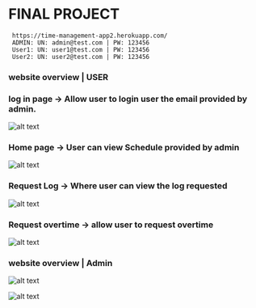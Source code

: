 # FINAL PROJECT
```
 https://time-management-app2.herokuapp.com/
 ADMIN: UN: admin@test.com | PW: 123456
 User1: UN: user1@test.com | PW: 123456
 User2: UN: user2@test.com | PW: 123456
```
### website overview | USER
### log in page -> Allow user to login user the email provided by admin. 
![alt text](https://github.com/jerson1207/avion_finalProject/blob/main/app/assets/images/login.png)
### Home page -> User can view Schedule provided by admin
![alt text](https://github.com/jerson1207/avion_finalProject/blob/main/app/assets/images/home.png)
### Request Log -> Where user can view the log requested
![alt text](https://github.com/jerson1207/avion_finalProject/blob/main/app/assets/images/request%20log.png)
### Request overtime -> allow user to request overtime
![alt text](https://github.com/jerson1207/avion_finalProject/blob/main/app/assets/images/request%20overtime.png)
### website overview | Admin

![alt text](https://github.com/jerson1207/avion_finalProject/blob/main/app/assets/images/admin%20home.png)


![alt text](https://github.com/jerson1207/avion_finalProject/blob/main/app/assets/images/overtime%20log.png)
